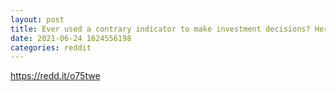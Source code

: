 ```yaml
--- 
layout: post 
title: Ever used a contrary indicator to make investment decisions? Here’s how you know BTC is about to rip 📈 
date: 2021-06-24 1624556198 
categories: reddit 
--- 
```

https://redd.it/o75twe